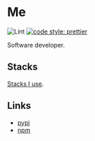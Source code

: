 # Me

![Lint](https://github.com/heavenshell/heavenshell/workflows/Lint/badge.svg)
[![code style: prettier](https://img.shields.io/badge/code_style-prettier-ff69b4.svg?style=flat-square)](https://github.com/prettier/prettier)

Software developer.

## Stacks

[Stacks I use](https://stackshare.io/heavenshell/my-stack#stack).

## Links

-   [pypi](https://pypi.org/user/ohyanagi/)
-   [npm](https://www.npmjs.com/~heavenshell)
